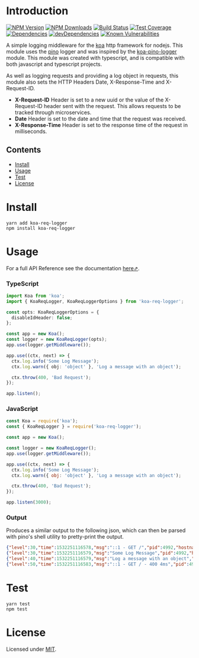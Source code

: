 # Introduction
[![NPM Version][npm-badge]][npm-url]
[![NPM Downloads][npmd-badge]][npm-url]
[![Build Status][travis-badge]][travis-url]
[![Test Coverage][codecov-badge]][codecov-url]
[![Dependencies][dependencies-badge]][dependencies-url]
[![devDependencies][devDependencies-badge]][devDependencies-url]
[![Known Vulnerabilities][snyk-badge]][snyk-url]

A simple logging middleware for the [koa] http framework for nodejs. This module uses the [pino] logger and was inspired by the [koa-pino-logger] module. This module was created with typescript, and is compatible with both javascript and typescript projects.

As well as logging requests and providing a log object in requests, this module also sets the HTTP Headers Date, X-Response-Time and X-Request-ID.
- **X-Request-ID** Header is set to a new uuid or the value of the X-Request-ID header sent with the request. This allows requests to be tracked through microservices.
- **Date** Header is set to the date and time that the request was received.
- **X-Response-Time** Header is set to the response time of the request in milliseconds.

## Contents
- [Install](#Install)
- [Usage](#Usage)
- [Test](#Test)
- [License](#License)

# Install
```
yarn add koa-req-logger
npm install koa-req-logger
```

# Usage

For a full API Reference see the documentation [here⇗](docs/api-reference.md).

### TypeScript
```ts
import Koa from 'koa';
import { KoaReqLogger, KoaReqLoggerOptions } from 'koa-req-logger';

const opts: KoaReqLoggerOptions = {
  disableIdHeader: false;
};

const app = new Koa();
const logger = new KoaReqLogger(opts);
app.use(logger.getMiddleware());

app.use((ctx, next) => {
  ctx.log.info('Some Log Message');
  ctx.log.warn({ obj: 'object' }, 'Log a message with an object');

  ctx.throw(400, 'Bad Request');
});

app.listen();
```

### JavaScript
```js
const Koa = require('koa');
const { KoaReqLogger } = require('koa-req-logger');

const app = new Koa();

const logger = new KoaReqLogger();
app.use(logger.getMiddleware());

app.use((ctx, next) => {
  ctx.log.info('Some Log Message');
  ctx.log.warn({ obj: 'object' }, 'Log a message with an object');

  ctx.throw(400, 'Bad Request');
});

app.listen(3000);
```

### Output
Produces a similar output to the following json, which can then be parsed with pino's shell utility to pretty-print the output.

```json
{"level":30,"time":1532251116578,"msg":"::1 - GET /","pid":4992,"hostname":"server.local","id":"ff0bae4b-b067-4cd6-8b99-5d221e74c515","req":{"method":"GET","url":"/","headers":{"host":"localhost:3000","connection":"keep-alive","upgrade-insecure-requests":"1","user-agent":"Mozilla/5.0 (X11; Linux x86_64) AppleWebKit/537.36 (KHTML, like Gecko) Chrome/67.0.3396.99 Safari/537.36","accept":"text/html,application/xhtml+xml,application/xml;q=0.9,image/webp,image/apng,*/*;q=0.8","accept-encoding":"gzip, deflate, br","accept-language":"en-GB,en-US;q=0.9,en;q=0.8"}},"startDate":"Sun, 22 Jul 2018 09:18:36 GMT","v":1}
{"level":30,"time":1532251116579,"msg":"Some Log Message","pid":4992,"hostname":"server.local","id":"ff0bae4b-b067-4cd6-8b99-5d221e74c515","v":1}
{"level":40,"time":1532251116579,"msg":"Log a message with an object","pid":4992,"hostname":"server.local","id":"ff0bae4b-b067-4cd6-8b99-5d221e74c515","obj":"object","v":1}
{"level":50,"time":1532251116583,"msg":"::1 - GET / - 400 4ms","pid":4992,"hostname":"server.local","id":"ff0bae4b-b067-4cd6-8b99-5d221e74c515","res":{"status":400,"headers":{"x-request-id":"ff0bae4b-b067-4cd6-8b99-5d221e74c515","date":"Sun, 22 Jul 2018 09:18:36 GMT","x-response-time":"4ms","content-type":"application/json; charset=utf-8"}},"err":{"type":"ClientError","message":"Bad Request","stack":"BadRequestError: Bad Request\n    at Object.throw (/home/drbarnabus/Development/test-service/node_modules/koa/lib/context.js:96:11)...","status":400,"statusCode":400,"expose":true},"responseTime":4,"startDate":"Sun, 22 Jul 2018 09:18:36 GMT","v":1}
```

# Test
```
yarn test
npm test
```

# License
Licensed under [MIT](./LICENSE).

<!-- Links --->
[koa]: https://github.com/koajs/koa
[pino]: https://github.com/pinojs/pino
[koa-pino-logger]: https://github.com/pinojs/koa-pino-logger
[koa-router]: https://github.com/alexmingoia/koa-router

<!-- Badges --->
[npm-badge]: https://img.shields.io/npm/v/koa-req-logger.svg?style=flat-square
[npm-url]: https://www.npmjs.com/package/koa-req-logger
[npmd-badge]: https://img.shields.io/npm/dw/koa-req-logger.svg?style=flat-square
[travis-badge]: https://img.shields.io/travis/DrBarnabus/koa-req-logger/master.svg?style=flat-square
[travis-url]: https://travis-ci.org/DrBarnabus/koa-req-logger
[dependencies-badge]: https://david-dm.org/drbarnabus/koa-req-logger.svg?style=flat-square
[codecov-badge]: https://img.shields.io/codecov/c/github/DrBarnabus/koa-req-logger/master.svg?style=flat-square
[codecov-url]: https://codecov.io/gh/DrBarnabus/koa-req-logger
[dependencies-url]: https://david-dm.org/drbarnabus/koa-req-logger
[devDependencies-badge]: https://david-dm.org/drbarnabus/koa-req-logger/dev-status.svg?style=flat-square
[devDependencies-url]: https://david-dm.org/drbarnabus/koa-req-logger?type=dev
[snyk-badge]: https://snyk.io/test/github/DrBarnabus/koa-req-logger/badge.svg?targetFile=package.json&style=flat-square
[snyk-url]: https://snyk.io/test/github/DrBarnabus/koa-req-logger?targetFile=package.json
